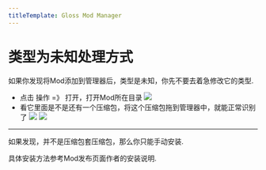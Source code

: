 ```yaml
---
titleTemplate: Gloss Mod Manager
---
```


# 类型为未知处理方式

如果你发现将Mod添加到管理器后，类型是未知，你先不要去着急修改它的类型.

- 点击 操作 =》 打开，打开Mod所在目录 
    ![](https://mod.3dmgame.com/static/upload/mod/202311/MOD655ead02ca0d9.png@webp)
- 看它里面是不是还有一个压缩包，将这个压缩包拖到管理器中，就能正常识别了
  ![](https://mod.3dmgame.com/static/upload/mod/202311/MOD655ead5242bb3.png@webp)
  ![](https://mod.3dmgame.com/static/upload/mod/202311/MOD655ead269fa35.png@webp)

----

如果发现，并不是压缩包套压缩包，那么你只能手动安装. 

具体安装方法参考Mod发布页面作者的安装说明.




